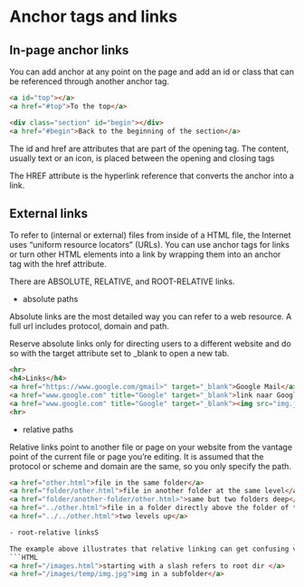 # Anchor tags and links  
## In-page anchor links
You can add anchor at any point on the page and add an id or class that can be referenced through another anchor tag.
```HTML
<a id="top"></a>
<a href="#top">To the top</a>

<div class="section" id="begin"></div>
<a href="#begin">Back to the beginning of the section</a>
```
The id and href are attributes that are part of the opening tag. The content, usually text or an icon, is placed between the opening and closing tags

The HREF attribute is the hyperlink reference that converts the anchor into a link.

## External links    
To refer to (internal or external) files from inside of a HTML file, the Internet uses “uniform resource locators” (URLs). You can use anchor tags for links or turn other HTML elements into a link by wrapping them into an anchor tag with the href attribute.

There are ABSOLUTE, RELATIVE, and ROOT-RELATIVE links. 
- absolute paths

Absolute links are the most detailed way you can refer to a web resource. A full url includes protocol, domain and path. 

Reserve absolute links only for directing users to a different website and do so with the target attribute set to _blank to open a new tab.
```HTML
<hr>
<h4>Links</h4>
<a href="https://www.google.com/gmail>" target="_blank">Google Mail</a>
<a href="www.google.com" title="Google" target="_blank">link naar Google</a>
<a href="www.google.com" title="Google" target="_blank"><img src="img.jpg"></a>
<hr>
```          
- relative paths  

Relative links point to another file or page on your website from the vantage point of the current file or page you’re editing. It is assumed that the protocol or scheme and 
domain are the same, so you only specify the path.
```HTML
<a href="other.html">file in the same folder</a>
<a href="folder/other.html">file in another folder at the same level</a>
<a href="folder/another-folder/other.html>">same but two folders deep</a>
<a href="../other.html">file in a folder directly above the folder of the current file</a>
<a href="../../other.html">two levels up</a>

- root-relative linksS

The example above illustrates that relative linking can get confusing very fast. Therefore, especially on big sites you can use root-relative links. In EXPRESS apps for example there is a 'public' folder that is considered root for static files (css, sas, images). Using '/' means starting in that root folder.
```HTML
<a href="/images.html">starting with a slash refers to root dir </a>
<a href="/images/temp/img.jpg">img in a subfolder</a>